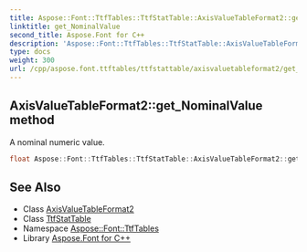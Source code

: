```yaml
---
title: Aspose::Font::TtfTables::TtfStatTable::AxisValueTableFormat2::get_NominalValue method
linktitle: get_NominalValue
second_title: Aspose.Font for C++
description: 'Aspose::Font::TtfTables::TtfStatTable::AxisValueTableFormat2::get_NominalValue method. A nominal numeric value in C++.'
type: docs
weight: 300
url: /cpp/aspose.font.ttftables/ttfstattable/axisvaluetableformat2/get_nominalvalue/
---
```

## AxisValueTableFormat2::get_NominalValue method


A nominal numeric value.

```cpp
float Aspose::Font::TtfTables::TtfStatTable::AxisValueTableFormat2::get_NominalValue() const
```

## See Also

* Class [AxisValueTableFormat2](../)
* Class [TtfStatTable](../../)
* Namespace [Aspose::Font::TtfTables](../../../)
* Library [Aspose.Font for C++](../../../../)
